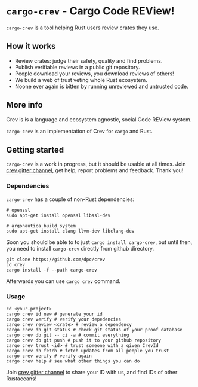 # `cargo-crev` - Cargo Code REView!


`cargo-crev` is a tool helping Rust users review crates they use.

## How it works

* Review crates: judge their safety, quality and find problems.
* Publish verifiable reviews in a public git repository.
* People download your reviews, you download reviews of others!
* We build a web of trust veting whole Rust ecosystem.
* Noone ever again is bitten by running unreviewed and untrusted code.

## More info

Crev is is a language and ecosystem agnostic, social Code REView system.

`cargo-crev` is an implementation of Crev for `cargo` and Rust.

## Getting started

`cargo-crev` is a work in progress, but it should be usable at all times.
Join [crev gitter channel](https://gitter.im/dpc/crev), get help,
report problems and feedback. Thank you!

### Dependencies

`cargo-crev` has a couple of non-Rust dependencies:

```
# openssl
sudo apt-get install openssl libssl-dev

# argonautica build system
sudo apt-get install clang llvm-dev libclang-dev
```

Soon you should be able to to just `cargo install cargo-crev`, but until then,
you need to install `cargo-crev` directly from github directory.

```
git clone https://github.com/dpc/crev
cd crev
cargo install -f --path cargo-crev
```

Afterwards you can use `cargo crev` command.

### Usage

```
cd <your-project>
cargo crev id new # generate your id
cargo crev verify # verify your depedencies
cargo crev review <crate> # review a dependency
cargo crev db git status # check git status of your proof database
cargo crev db git -- ci -a # commit everything
cargo crev db git push # push it to your github repository
cargo crev trust <id> # trust someone with a given CrevId
cargo crev db fetch # fetch updates from all people you trust
cargo crev verify # verify again
cargo crev help # see what other things you can do
```

Join [crev gitter channel](https://gitter.im/dpc/crev) to share your ID with us,
and find IDs of other Rustaceans!

